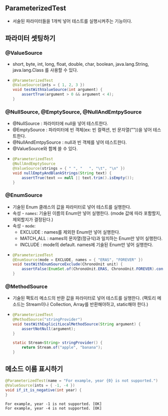 ## ParameterizedTest
- 서술된 파라미터들을 1개씩 넣어 테스트를 실행시켜주는 기능이다.
  
## 파라미터 셋팅하기
### @ValueSource
- short, byte, int, long, float,  double,  char, boolean, java.lang.String, java.lang.Class 를 사용할 수 있다. 
- ~~~java
  @ParameterizedTest
  @ValueSource(ints = { 1, 2, 3 })
  void testWithValueSource(int argument) {
      assertTrue(argument > 0 && argument < 4);
  }
  ~~~
### @NullSource, @EmptySource, @NullAndEmtpySource
- @NullSource : 파라미터에 null을 넣어 테스트한다.
- @EmptySource : 파라미터에 빈 객체(ex: 빈 컬랙션, 빈 문자열(""))을 넣어 테스트한다.
- @NullAndEmtpySource : null과 빈 객체를 넣어 테스트한다. 
- @ValueSource와 함께 쓸 수 있다.
- ~~~java
  @ParameterizedTest
  @NullAndEmptySource
  @ValueSource(strings = { " ", "   ", "\t", "\n" })
  void nullEmptyAndBlankStrings(String text) {
      assertTrue(text == null || text.trim().isEmpty());
  }
  ~~~
### @EnumSource
- 기술된 Enum 클래스의 값을 파라미터로 넣어 테스트를 실행한다.
- 속성 - `names`: 기술된 이름의 Enum만 넣어 실행한다. (mode 값에 따라 포함할지, 제외할지가 결정된다.)
- 속성 - `mode`:
    - EXCLUDE : names를 제외한 Enum만 넣어 실행한다.
    - MATCH_ALL : names의 문자열(정규식)과 일치하는 Enum만 넣어 실행한다.
    - INCLUDE : mode의 default. names에 기술된 Enum만 넣어 실행한다.
- ~~~java
  @ParameterizedTest
  @EnumSource(mode = EXCLUDE, names = { "ERAS", "FOREVER" })
  void testWithEnumSourceExclude(ChronoUnit unit) {
      assertFalse(EnumSet.of(ChronoUnit.ERAS, ChronoUnit.FOREVER).contains(unit));
  }
  ~~~
### @MethodSource
- 기술된 팩토리 메소드의 반환 값을 파라미터로 넣어 테스트를 실행한다. (팩토리 메소드는 Stream이나 Collection, Array를 반환해야하고, static해야 한다.)
- ~~~java
  @ParameterizedTest
  @MethodSource("stringProvider")
  void testWithExplicitLocalMethodSource(String argument) {
      assertNotNull(argument);
  }
  
  static Stream<String> stringProvider() {
      return Stream.of("apple", "banana");
  }
  ~~~
## 메소드 이름 표시하기
~~~java
@ParameterizedTest(name = "For example, year {0} is not supported.")
@ValueSource(ints = { -1, -4 })
void if_it_is_negative(int year) {
}
~~~
~~~
For example, year -1 is not supported. [OK]
For example, year -4 is not supported. [OK]
~~~
